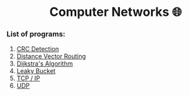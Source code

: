 <div align="center">
  <h1>Computer Networks 🌐</h1>
</div>


### List of programs:

<div>
  <ol>
    <li><a href="https://github.com/vinsdragonis/3rd-year-labs/tree/main/CN/CRC%20Detection">CRC Detection</a></li>
    <li><a href="https://github.com/vinsdragonis/3rd-year-labs/tree/main/CN/Distance%20Vector%20Routing">Distance Vector Routing</a></li>
    <li><a href="https://github.com/vinsdragonis/3rd-year-labs/tree/main/CN/Dijkstra's%20Algo">Dijkstra's Algorithm</a></li>
    <li><a href="https://github.com/vinsdragonis/3rd-year-labs/tree/main/CN/Leaky%20Bucket">Leaky Bucket</a></li>
    <li><a href="https://github.com/vinsdragonis/3rd-year-labs/tree/main/CN/TCP%20IP">TCP / IP</a></li>
    <li><a href="https://github.com/vinsdragonis/3rd-year-labs/tree/main/CN/UDP">UDP</a></li>
  </ol>
</div>
